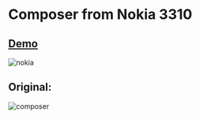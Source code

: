 # Composer from Nokia 3310
## [Demo](https://diananeumann.github.io/Nokia-RTTTL-Ringtones/index.html)

![nokia](https://user-images.githubusercontent.com/56086653/98184489-9340af00-1f1b-11eb-9a28-e82a40581ab6.PNG)
## Original:
![composer](https://user-images.githubusercontent.com/56086653/98184505-9d62ad80-1f1b-11eb-9c02-24430f38026f.PNG)
